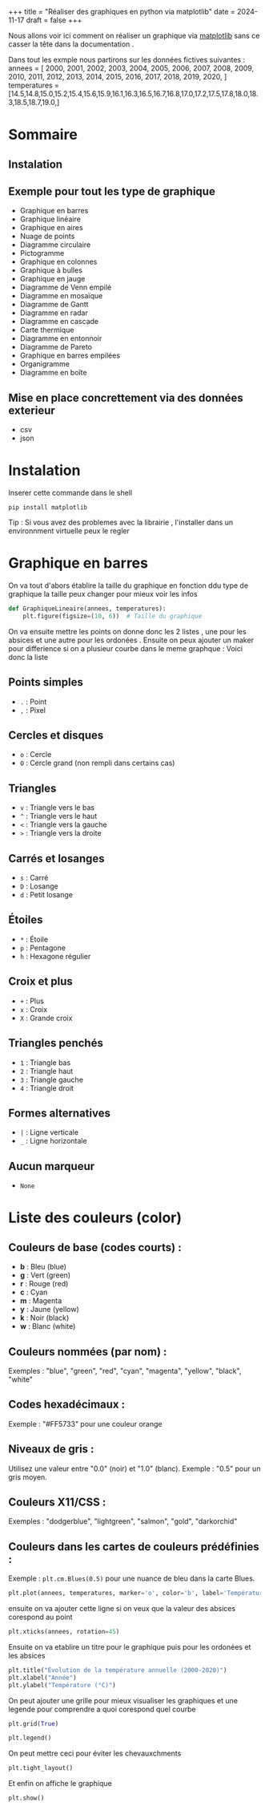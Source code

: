 +++
title = "Réaliser des graphiques en python via matplotlib"
date = 2024-11-17
draft = false
+++

Nous allons voir ici comment on réaliser un graphique via [matplotlib](https://matplotlib.org/stable/) sans ce casser la tête dans la documentation .

Dans tout les exmple nous partirons sur les données fictives suivantes : annees = [
    2000,
    2001,
    2002,
    2003,
    2004,
    2005,
    2006,
    2007,
    2008,
    2009,
    2010,
    2011,
    2012,
    2013,
    2014,
    2015,
    2016,
    2017,
    2018,
    2019,
    2020,
]
temperatures = [14.5,14.8,15.0,15.2,15.4,15.6,15.9,16.1,16.3,16.5,16.7,16.8,17.0,17.2,17.5,17.8,18.0,18.3,18.5,18.7,19.0,]


# Sommaire
## Instalation
## Exemple pour tout les type de graphique
- Graphique en barres
- Graphique linéaire
- Graphique en aires
- Nuage de points
- Diagramme circulaire
- Pictogramme
- Graphique en colonnes
- Graphique à bulles
- Graphique en jauge
- Diagramme de Venn empilé
- Diagramme en mosaïque
- Diagramme de Gantt
- Diagramme en radar
- Diagramme en cascade
- Carte thermique
- Diagramme en entonnoir
- Diagramme de Pareto
- Graphique en barres empilées
- Organigramme
- Diagramme en boîte

## Mise en place concrettement via des données exterieur
- csv
- json

# Instalation

Inserer cette commande dans le shell 
```shell
pip install matplotlib
```

Tip : Si vous avez des problemes avec la librairie , l'installer dans un environnment virtuelle peux le regler 

# Graphique en barres

On va tout d'abors établire la taille du graphique en fonction ddu type de graphique la taille peux changer pour mieux voir les infos

```python
def GraphiqueLineaire(annees, temperatures):
	plt.figure(figsize=(10, 6))  # Taille du graphique
```

On va ensuite mettre les points on donne donc les 2 listes , une pour les absices et une autre pour les ordonées . Ensuite on peux ajouter un maker pour differience si on a plusieur courbe dans le meme graphque : 
Voici donc la liste 
## Points simples
- `.` : Point  
- `,` : Pixel  

## Cercles et disques
- `o` : Cercle  
- `O` : Cercle grand (non rempli dans certains cas)  

## Triangles
- `v` : Triangle vers le bas  
- `^` : Triangle vers le haut  
- `<` : Triangle vers la gauche  
- `>` : Triangle vers la droite  

## Carrés et losanges
- `s` : Carré  
- `D` : Losange  
- `d` : Petit losange  

## Étoiles
- `*` : Étoile  
- `p` : Pentagone  
- `h` : Hexagone régulier  

## Croix et plus
- `+` : Plus  
- `x` : Croix  
- `X` : Grande croix  

## Triangles penchés
- `1` : Triangle bas  
- `2` : Triangle haut  
- `3` : Triangle gauche  
- `4` : Triangle droit  

## Formes alternatives
- `|` : Ligne verticale  
- `_` : Ligne horizontale  

## Aucun marqueur
- `None`  

# Liste des couleurs (color)

## Couleurs de base (codes courts) :
- **b** : Bleu (blue)
- **g** : Vert (green)
- **r** : Rouge (red)
- **c** : Cyan
- **m** : Magenta
- **y** : Jaune (yellow)
- **k** : Noir (black)
- **w** : Blanc (white)

## Couleurs nommées (par nom) :
Exemples : "blue", "green", "red", "cyan", "magenta", "yellow", "black", "white"

## Codes hexadécimaux :
Exemple : "#FF5733" pour une couleur orange

## Niveaux de gris :
Utilisez une valeur entre "0.0" (noir) et "1.0" (blanc).
Exemple : "0.5" pour un gris moyen.

## Couleurs X11/CSS :
Exemples : "dodgerblue", "lightgreen", "salmon", "gold", "darkorchid"

## Couleurs dans les cartes de couleurs prédéfinies :
Exemple : `plt.cm.Blues(0.5)` pour une nuance de bleu dans la carte Blues.


```python
plt.plot(annees, temperatures, marker='o', color='b', label='Température annuelle')
```

ensuite on va ajouter cette ligne si on veux que la valeur des absices corespond au point 

```python
plt.xticks(annees, rotation=45) 
```
Ensuite on va etablire un titre pour le graphique puis pour les ordonées et les absices

```python
plt.title("Évolution de la température annuelle (2000-2020)")
plt.xlabel("Année")
plt.ylabel("Température (°C)")
``` 

On peut ajouter une grille pour mieux visualiser les graphiques et une legende pour comprendre a quoi corespond quel courbe 


```python
plt.grid(True)

plt.legend()
```

On peut mettre ceci pour éviter les chevauxchments 

```python
plt.tight_layout()
```

Et enfin on affiche le graphique

```python
plt.show()
```